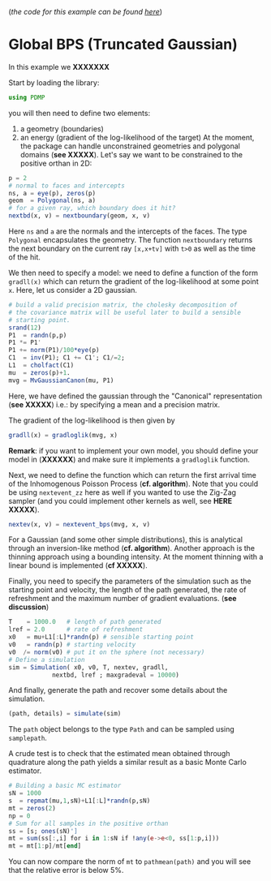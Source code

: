 (*the code for this example can be found [here](https://github.com/alan-turing-institute/PDMP.jl/blob/master/test/ex_gbps1.jl)*)

# Global BPS (Truncated Gaussian)

In this example we **XXXXXXX**

Start by loading the library:
```julia
using PDMP
```
you will then need to define two elements:
1. a geometry (boundaries)
2. an energy (gradient of the log-likelihood of the target)
At the moment, the package can handle unconstrained geometries and polygonal
domains (**see XXXXX**).
Let's say we want to be constrained to the positive orthan in 2D:
```julia
p = 2
# normal to faces and intercepts
ns, a = eye(p), zeros(p)
geom  = Polygonal(ns, a)
# for a given ray, which boundary does it hit?
nextbd(x, v) = nextboundary(geom, x, v)
```
Here `ns` and `a` are the normals and the intercepts of the faces. The type
`Polygonal` encapsulates the geometry.
The function `nextboundary` returns the next boundary on the current ray
`[x,x+tv]` with `t>0` as well as the time of the hit.

We then need to specify a model: we need to define a function of the form
`gradll(x)` which can return the gradient of the log-likelihood at some point `x`.
Here, let us consider a 2D gaussian.
```julia
# build a valid precision matrix, the cholesky decomposition of
# the covariance matrix will be useful later to build a sensible
# starting point.
srand(12)
P1  = randn(p,p)
P1 *= P1'
P1 += norm(P1)/100*eye(p)
C1  = inv(P1); C1 += C1'; C1/=2;
L1  = cholfact(C1)
mu  = zeros(p)+1.
mvg = MvGaussianCanon(mu, P1)
```
Here, we have defined the gaussian through the "Canonical" representation
(**see XXXXX**) i.e.: by specifying a mean and a precision matrix.

The gradient of the log-likelihood is then given by
```julia
gradll(x) = gradloglik(mvg, x)
```
**Remark**: if you want to implement your own model, you should define your
model in (**XXXXXX**) and make sure it implements a `gradloglik` function.

Next, we need to define the function which can return the first arrival time of
the Inhomogenous Poisson Process (**cf. algorithm**).
Note that you could be using `nextevent_zz` here as well if you wanted to use
the Zig-Zag sampler (and you could implement other kernels as well, see
**HERE XXXXX**).
```julia
nextev(x, v) = nextevent_bps(mvg, x, v)
```
For a Gaussian (and some other simple distributions), this is analytical through
an inversion-like method (**cf. algorithm**).
Another approach is the thinning approach using a bounding intensity.
At the moment thinning with a linear bound is implemented (**cf XXXXX**).

Finally, you need to specify the parameters of the simulation such as the
starting point and velocity, the length of the path generated, the rate of
refreshment and the maximum number of gradient evaluations. (**see discussion**)
```julia
T    = 1000.0   # length of path generated
lref = 2.0      # rate of refreshment
x0   = mu+L1[:L]*randn(p) # sensible starting point
v0   = randn(p) # starting velocity
v0  /= norm(v0) # put it on the sphere (not necessary)
# Define a simulation
sim = Simulation( x0, v0, T, nextev, gradll,
            nextbd, lref ; maxgradeval = 10000)
```
And finally, generate the path and recover some details about the simulation.
```julia
(path, details) = simulate(sim)
```
The `path` object belongs to the type `Path` and can be sampled using
`samplepath`.

A crude test is to check that the estimated mean obtained through quadrature
along the path yields a similar result as a basic Monte Carlo estimator.
```julia
# Building a basic MC estimator
sN = 1000
s  = repmat(mu,1,sN)+L1[:L]*randn(p,sN)
mt = zeros(2)
np = 0
# Sum for all samples in the positive orthan
ss = [s; ones(sN)']
mt = sum(ss[:,i] for i in 1:sN if !any(e->e<0, ss[1:p,i]))
mt = mt[1:p]/mt[end]
```
You can now compare the norm of `mt` to `pathmean(path)` and you will see that
the relative error is below 5%.
